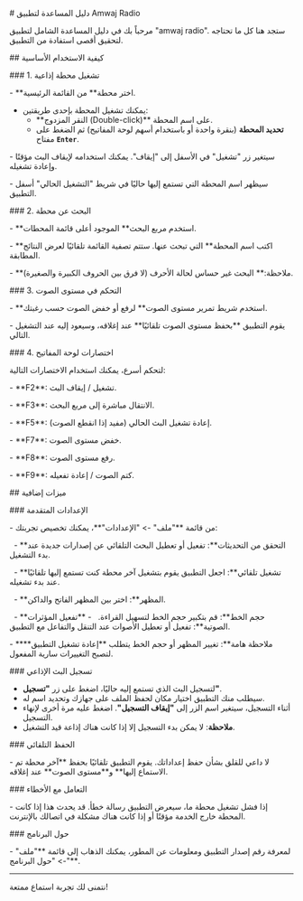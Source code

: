 \# دليل المساعدة لتطبيق Amwaj Radio



مرحباً بك في دليل المساعدة الشامل لتطبيق "amwaj radio". ستجد هنا كل ما تحتاجه لتحقيق أقصى استفادة من التطبيق.



\## كيفية الاستخدام الأساسية



\### 1. تشغيل محطة إذاعية

\- \*\*اختر محطة\*\* من القائمة الرئيسية.
- يمكنك تشغيل المحطة بإحدى طريقتين:
  - \*\*النقر المزدوج (Double-click)\*\* على اسم المحطة.
  - **تحديد المحطة** (بنقرة واحدة أو باستخدام أسهم لوحة المفاتيح) ثم الضغط على مفتاح **`Enter`**.

\- سيتغير زر "تشغيل" في الأسفل إلى "إيقاف". يمكنك استخدامه لإيقاف البث مؤقتًا وإعادة تشغيله.

\- سيظهر اسم المحطة التي تستمع إليها حاليًا في شريط "التشغيل الحالي" أسفل التطبيق.



\### 2. البحث عن محطة

\- \*\*استخدم مربع البحث\*\* الموجود أعلى قائمة المحطات.

\- \*\*اكتب اسم المحطة\*\* التي تبحث عنها. ستتم تصفية القائمة تلقائيًا لعرض النتائج المطابقة.

\- \*\*ملاحظة:\*\* البحث غير حساس لحالة الأحرف (لا فرق بين الحروف الكبيرة والصغيرة).



\### 3. التحكم في مستوى الصوت

\- \*\*استخدم شريط تمرير مستوى الصوت\*\* لرفع أو خفض الصوت حسب رغبتك.

\- يقوم التطبيق \*\*بحفظ مستوى الصوت تلقائيًا\*\* عند إغلاقه، وسيعود إليه عند التشغيل التالي.



\### 4. اختصارات لوحة المفاتيح

لتحكم أسرع، يمكنك استخدام الاختصارات التالية:

\- \*\*F2\*\*: تشغيل / إيقاف البث.

\- \*\*F3\*\*: الانتقال مباشرة إلى مربع البحث.

\- \*\*F5\*\*: إعادة تشغيل البث الحالي (مفيد إذا انقطع الصوت).

\- \*\*F7\*\*: خفض مستوى الصوت.

\- \*\*F8\*\*: رفع مستوى الصوت.

\- \*\*F9\*\*: كتم الصوت / إعادة تفعيله.



\## ميزات إضافية



\### الإعدادات المتقدمة

\- من قائمة \*\*"ملف" -> "الإعدادات"\*\*، يمكنك تخصيص تجربتك:

&nbsp;   - \*\*التحقق من التحديثات\*\*: تفعيل أو تعطيل البحث التلقائي عن إصدارات جديدة عند بدء التشغيل.

&nbsp;   - \*\*تشغيل تلقائي\*\*: اجعل التطبيق يقوم بتشغيل آخر محطة كنت تستمع إليها تلقائيًا عند بدء تشغيله.

&nbsp;   - \*\*المظهر\*\*: اختر بين المظهر الفاتح والداكن.

&nbsp;   - \*\*حجم الخط\*\*: قم بتكبير حجم الخط لتسهيل القراءة.
&nbsp;   - \*\*تفعيل المؤثرات الصوتية\*\*: تفعيل أو تعطيل الأصوات عند التنقل والتفاعل مع التطبيق.

\- \*\*ملاحظة هامة\*\*: تغيير المظهر أو حجم الخط يتطلب \*\*إعادة تشغيل التطبيق\*\* لتصبح التغييرات سارية المفعول.



\### تسجيل البث الإذاعي
- لتسجيل البث الذي تستمع إليه حاليًا، اضغط على زر **"تسجيل"**.
- سيطلب منك التطبيق اختيار مكان لحفظ الملف على جهازك وتحديد اسم له.
- أثناء التسجيل، سيتغير اسم الزر إلى **"إيقاف التسجيل"**. اضغط عليه مرة أخرى لإنهاء التسجيل.
- **ملاحظة**: لا يمكن بدء التسجيل إلا إذا كانت هناك إذاعة قيد التشغيل.



\### الحفظ التلقائي

\- لا داعي للقلق بشأن حفظ إعداداتك. يقوم التطبيق تلقائيًا بحفظ \*\*آخر محطة تم الاستماع إليها\*\* و\*\*مستوى الصوت\*\* عند إغلاقه.



\### التعامل مع الأخطاء

\- إذا فشل تشغيل محطة ما، سيعرض التطبيق رسالة خطأ. قد يحدث هذا إذا كانت المحطة خارج الخدمة مؤقتًا أو إذا كانت هناك مشكلة في اتصالك بالإنترنت.



\### حول البرنامج

\- لمعرفة رقم إصدار التطبيق ومعلومات عن المطور، يمكنك الذهاب إلى قائمة \*\*"ملف" -> "حول البرنامج"\*\*.



---

نتمنى لك تجربة استماع ممتعة!

